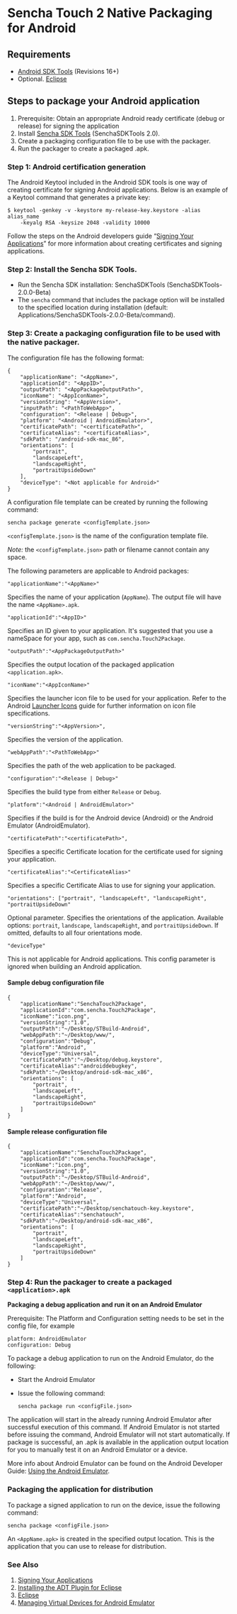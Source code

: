 # Sencha Touch 2 Native Packaging for Android

## Requirements

 - [Android SDK Tools][9] (Revisions 16+)
 - Optional. [Eclipse][6]

## Steps to package your Android application

 1. Prerequisite: Obtain an appropriate Android ready certificate (debug or release) for signing the application
 2. Install [Sencha SDK Tools][8] (SenchaSDKTools 2.0).
 3. Create a packaging configuration file to be use with the packager.
 4. Run the packager to create a packaged <application>.apk.

### Step 1: Android certification generation

The Android Keytool included in the Android SDK tools is one way of creating certificate for signing Android
applications. Below is an example of a Keytool command that generates a private key:

    $ keytool -genkey -v -keystore my-release-key.keystore -alias alias_name
        -keyalg RSA -keysize 2048 -validity 10000

Follow the steps on the Android developers guide “[Signing Your Applications][2]” for more information about creating
certificates and signing applications.

### Step 2: Install the Sencha SDK Tools.

 - Run the Sencha SDK installation: SenchaSDKTools (SenchaSDKTools-2.0.0-Beta)
 - The `sencha` command that includes the package option will be installed to the
   specified location during installation (default: Applications/SenchaSDKTools-2.0.0-Beta/command).

### Step 3: Create a packaging configuration file to be used with the native packager.

The configuration file has the following format:

    {
        "applicationName": "<AppName>",
        "applicationId": "<AppID>",
        "outputPath": "<AppPackageOutputPath>",
        "iconName": "<AppIconName>",
        "versionString": "<AppVersion>",
        "inputPath": "<PathToWebApp>",
        "configuration": "<Release | Debug>",
        "platform": "<Android | AndroidEmulator>",
        "certificatePath": "<certificatePath>",
        "certificateAlias": "<certificateAlias>",
        "sdkPath": "/android-sdk-mac_86",
        "orientations": [
            "portrait",
            "landscapeLeft",
            "landscapeRight",
            "portraitUpsideDown"
        ],
        "deviceType": "<Not applicable for Android>"
    }

A configuration file template can be created by running the following command:

    sencha package generate <configTemplate.json>

`<configTemplate.json>` is the name of the configuration template file.

*Note:* the `<configTemplate.json>` path or filename cannot contain any space.

The following parameters are applicable to Android packages:

    "applicationName":"<AppName>"

Specifies the name of your application (`AppName`). The output file will have the name `<AppName>.apk`.

    "applicationId":"<AppID>"

Specifies an ID given to your application. It's suggested that you use a nameSpace for your app, such as `com.sencha.Touch2Package`.

    "outputPath":"<AppPackageOutputPath>"

Specifies the output location of the packaged application `<application.apk>`.

    "iconName":"<AppIconName>"

Specifies the launcher icon file to be used for your application. Refer to the Android [Launcher Icons][3] guide for further information on icon file specifications.

    "versionString":"<AppVersion>",

Specifies the version of the application.

    "webAppPath":"<PathToWebApp>"

Specifies the path of the web application to be packaged.

    "configuration":"<Release | Debug>"

Specifies the build type from either `Release` or `Debug`.

    "platform":"<Android | AndroidEmulator>"

Specifies if the build is for the Android device (Android) or the Android Emulator (AndroidEmulator).

    "certificatePath":"<certificatePath>",

Specifies a specific Certificate location for the certificate used for signing your application.

    "certificateAlias":"<CertificateAlias>"

Specifies a specific Certificate Alias to use for signing your application.

    "orientations": ["portrait", "landscapeLeft", "landscapeRight", "portraitUpsideDown"

Optional parameter. Specifies the orientations of the application. Available options: `portrait`, `landscape`, `landscapeRight`, and `portraitUpsideDown`. If omitted, defaults to all four orientations mode.

    "deviceType"

This is not applicable for Android applications. This config parameter is ignored when building an Android application.


#### Sample debug configuration file

    {
        "applicationName":"SenchaTouch2Package",
        "applicationId":"com.sencha.Touch2Package",
        "iconName":"icon.png",
        "versionString":"1.0",
        "outputPath":"~/Desktop/STBuild-Android",
        "webAppPath":"~/Desktop/www/",
        "configuration":"Debug",
        "platform":"Android",
        "deviceType":"Universal",
        "certificatePath":"~/Desktop/debug.keystore",
        "certificateAlias":"androiddebugkey",
        "sdkPath":"~/Desktop/android-sdk-mac_x86",
        "orientations": [
            "portrait",
            "landscapeLeft",
            "landscapeRight",
            "portraitUpsideDown"
        ]
    }

#### Sample release configuration file

    {
        "applicationName":"SenchaTouch2Package",
        "applicationId":"com.sencha.Touch2Package",
        "iconName":"icon.png",
        "versionString":"1.0",
        "outputPath":"~/Desktop/STBuild-Android",
        "webAppPath":"~/Desktop/www/",
        "configuration":"Release",
        "platform":"Android",
        "deviceType":"Universal",
        "certificatePath":"~/Desktop/senchatouch-key.keystore",
        "certificateAlias":"senchatouch",
        "sdkPath":"~/Desktop/android-sdk-mac_x86",
        "orientations": [
            "portrait",
            "landscapeLeft",
            "landscapeRight",
            "portraitUpsideDown"
        ]
    }

### Step 4: Run the packager to create a packaged `<application>.apk`

**Packaging a debug application and run it on an Android Emulator**

Prerequisite: The Platform and Configuration setting needs to be set in the config file, for example

    platform: AndroidEmulator
    configuration: Debug

To package a debug application to run on the Android Emulator, do the following:

 - Start the Android Emulator
 - Issue the following command:

       sencha package run <configFile.json>

The application will start in the already running Android Emulator after successful execution of this command. If
Android Emulator is not started before issuing the command,  Android Emulator will not start automatically. If package
is successful, an <AppName>.apk is available in the application output location for you to manually test it on an
Android Emulator or a device.

More info about Android Emulator can be found on the Android Developer Guide: [Using the Android Emulator][4].

### Packaging the application for distribution

To package a signed application to run on the device, issue the following command:

    sencha package <configFile.json>

An `<AppName.apk>` is created in the specified output location. This is the application that you can use to release for distribution.

### See Also

 1. [Signing Your Applications][2]
 2. [Installing the ADT Plugin for Eclipse][5]
 3. [Eclipse][6]
 4. [Managing Virtual Devices for Android Emulator][7]

[2]: http://developer.android.com/guide/publishing/app-signing.html
[3]: http://developer.android.com/guide/practices/ui_guidelines/icon_design_launcher.html
[4]: http://developer.android.com/guide/developing/devices/emulator.html
[5]: http://developer.android.com/sdk/eclipse-adt.html
[6]: http://www.eclipse.org/
[7]: http://developer.android.com/guide/publishing/app-signing.html%23setup
[8]: http://www.sencha.com/products/sdk-tools/
[9]: http://developer.android.com/sdk/index.html

